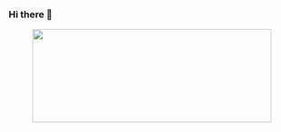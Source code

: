 ### Hi there 👋

<p align=center >
  <a href=https://github.com/anuraghazra/github-readme-stats >
    <img width=420 height=165 src="https://github-readme-stats-fork-akd2.vercel.app/api?username=sverreholmbakken&bg_color=0000&text_color=000&title_color=ffb121f1&icon_color=ffb121f1&show_icons=true&border_color=000&border_radius=12" />
  </a>
</p>



<!--
**SverreHolmbakken/SverreHolmbakken** is a ✨ _special_ ✨ repository because its `README.md` (this file) appears on your GitHub profile.

Here are some ideas to get you started:

- 🔭 I’m currently working on ...
- 🌱 I’m currently learning ...
- 👯 I’m looking to collaborate on ...
- 🤔 I’m looking for help with ...
- 💬 Ask me about ...
- 📫 How to reach me: ...
- 😄 Pronouns: ...
- ⚡ Fun fact: ...
-->
